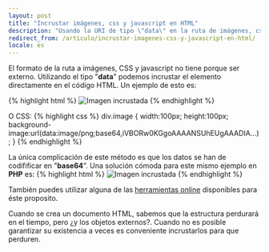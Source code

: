 ```yaml
---
layout: post
title: "Incrustar imágenes, css y javascript en HTML"
description: "Usando la URI de tipo \"data\" en la ruta de imágenes, css y javascript podemos incrustarlos en código HTML "
redirect_from: /articulo/incrustar-imagenes-css-y-javascript-en-html/
locale: es
---
```


El formato de la ruta a imágenes, CSS y javascript no tiene porque ser externo. Utilizando el tipo "**data**" podemos incrustar el elemento directamente en el código HTML. Un ejemplo de esto es:

{% highlight html %}
<img alt="Imagen incrustada" src="data:image/png;base64,iVBORw0KGg<div>oAAAANSUhEUgAAADIA..." />
{% endhighlight %}

O CSS:
{% highlight css %}
div.image {
  width:100px;
  height:100px;
  background-image:url(data:image/png;base64,iVBORw0KGgoAAAANSUhEUgAAADIA...);
}
{% endhighlight %}

La única complicación de este método es que los datos se han de codifificar en "**base64**". Una solución cómoda para este mismo ejemplo en **PHP** es:
{% highlight html %}
<img alt="Imagen incrustada" src="data:image/jpeg;base64,<?php echo base64_encode(file_get_contents('imagen.jpg'))?>"/>
{% endhighlight %}

También puedes utilizar alguna de las <a href="http://www.greywyvern.com/code/php/binary2base64">herramientas online</a> disponibles para éste proposito.

Cuando se crea un documento HTML, sabemos que la estructura perdurará en el tiempo, pero ¿y los objetos externos?. Cuando no es posible garantizar su existencia a veces es conveniente incrustarlos para que perduren.
